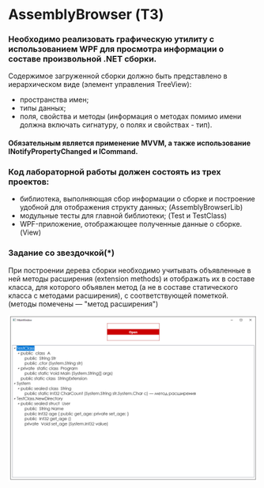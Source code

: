 # AssemblyBrowser (ТЗ)

### Необходимо реализовать графическую утилиту с использованием WPF для просмотра информации о составе произвольной .NET сборки. 
Содержимое загруженной сборки должно быть представлено в иерархическом виде (элемент управления TreeView): 
  - пространства имен; 
  - типы данных; 
  - поля, свойства и методы (информация о методах помимо имени должна включать сигнатуру, о полях и свойствах - тип).

#### Обязательным является применение MVVM, а также использование INotifyPropertyChanged и ICommand.

### Код лабораторной работы должен состоять из трех проектов:
  - библиотека, выполняющая сбор информации о сборке и построение удобной для отображения структу данных; (AssemblyBrowserLib)
  - модульные тесты для главной библиотеки; (Test и TestClass)
  - WPF-приложение, отображающее полученные данные о сборке.(View)

### Задание со звездочкой(*)
При построении дерева сборки необходимо учитывать объявленные в ней методы расширения (extension methods) и отображать их в составе класса, для которого объявлен метод
(а не в составе статического класса с методами расширения), с соответствующей пометкой. (методы помечены — "метод расширения")

![alt text](screenshot.png)
